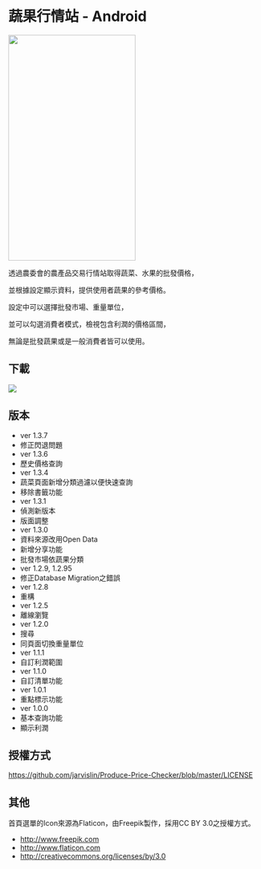 蔬果行情站 - Android
==========
<img src="https://lh6.ggpht.com/GCDvi_WtOavfDC074RsXM3JdABUsLjWLEbKVrNGxxm7XAQUb5d7oTg1a7qylOsOQ1Q=h900-rw" width="253" height="450">

透過農委會的農產品交易行情站取得蔬菜、水果的批發價格，

並根據設定顯示資料，提供使用者蔬果的參考價格。

設定中可以選擇批發市場、重量單位，

並可以勾選消費者模式，檢視包含利潤的價格區間，

無論是批發蔬果或是一般消費者皆可以使用。

下載
---------
[<img src="http://developer.android.com/images/brand/en_generic_rgb_wo_60.png">](https://play.google.com/store/apps/details?id=com.jarvislin.producepricechecker)

版本
---------
* ver 1.3.7
 * 修正閃退問題 
* ver 1.3.6
 * 歷史價格查詢
* ver 1.3.4
 * 蔬菜頁面新增分類過濾以便快速查詢
 * 移除書籤功能
* ver 1.3.1
 * 偵測新版本
 * 版面調整
* ver 1.3.0
 * 資料來源改用Open Data
 * 新增分享功能
 * 批發市場依蔬果分類
* ver 1.2.9, 1.2.95
 * 修正Database Migration之錯誤 
* ver 1.2.8
 * 重構
* ver 1.2.5
 * 離線瀏覽
* ver 1.2.0
 * 搜尋
 * 同頁面切換重量單位
* ver 1.1.1
 * 自訂利潤範圍
* ver 1.1.0
 * 自訂清單功能
* ver 1.0.1
 * 重點標示功能
* ver 1.0.0
 * 基本查詢功能
 * 顯示利潤

授權方式
---------
https://github.com/jarvislin/Produce-Price-Checker/blob/master/LICENSE

其他
---------
首頁選單的Icon來源為Flaticon，由Freepik製作，採用CC BY 3.0之授權方式。
- http://www.freepik.com
- http://www.flaticon.com
- http://creativecommons.org/licenses/by/3.0
